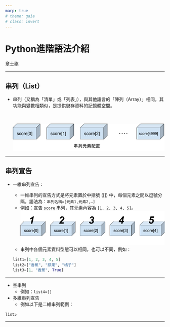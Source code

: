 ```yaml
---
marp: true
# theme: gaia
# class: invert
---
```


# Python進階語法介紹

章士祺

---

## 串列（List）

- 串列（又稱為「清單」或「列表」），與其他語言的「陣列（Array）」相同，其功能與變數相類似，是提供儲存資料的記憶體空間。

  </br></br>![01_串列元素配置](./icons/01_串列元素配置.png)

---

## 串列宣告

- 一維串列宣告：
  - 一維串列的宣告方式是將元素置於中括號 ([]) 中，每個元素之間以逗號分隔，語法為：`串列名稱=[元素1,元素2,…]`
  - 例如：宣告 `score` 串列，其元素內容為 `[1, 2, 3, 4, 5]`。
  ![01_串列元素內容](./icons/01_串列元素內容.png)
  - 串列中各個元素資料型態可以相同，也可以不同，例如：
  
  ```python
  list1=[1, 2, 3, 4, 5]
  list2=["香蕉", "蘋果", "橘子"]
  list3=[1, "香蕉", True]
  ```

---

- 空串列
  - 例如：`list4=[]`
- 多維串列宣告
  - 例如以下是二維串列範例：
```python
list5
```


---
